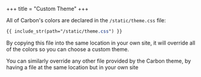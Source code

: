 +++
title = "Custom Theme"
+++

All of Carbon's colors are declared in the `/static/theme.css` file:

```css
{{ include_str(path="/static/theme.css") }}
```

By copying this file into the same location in your own site, it will override all of the colors so you can choose a custom theme.

<tip>
  You can similarly override any other file provided by the Carbon theme, by having a file at the same location but in your own site
</tip>

